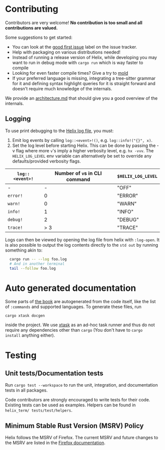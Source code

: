 # Contributing

Contributors are very welcome! **No contribution is too small and all contributions are valued.**

Some suggestions to get started:

- You can look at the [good first issue][good-first-issue] label on the issue tracker.
- Help with packaging on various distributions needed!
- Instead of running a release version of Helix, while developing you may want to run in debug mode with `cargo run` which is way faster to compile
- Looking for even faster compile times? Give a try to [mold](https://github.com/rui314/mold)
- If your preferred language is missing, integrating a tree-sitter grammar for
    it and defining syntax highlight queries for it is straight forward and
    doesn't require much knowledge of the internals.

We provide an [architecture.md][architecture.md] that should give you
a good overview of the internals.

## Logging

To use print debugging to the [Helix log file][log-file], you must:
1. Emit log events by calling `log::<event>!()`, e.g. `log::info!("{}", x)`.
2. Set the log level before starting Helix. This can be done by passing the -v flag where more `v`'s imply a higher verbosity level, e.g. `hx -vvv`. The `HELIX_LOG_LEVEL` env variable can alternatively be set to override any defaults/provided verbosity flags.

| `log::<event>!` | Number of `v`s in CLI command | `$HELIX_LOG_LEVEL` |
| ---             | ---                           | ---                |
| -               | -                             | "OFF"              |
| `error!`        | 0                             | "ERROR"            |
| `warn!`         | 0                             | "WARN"             |
| `info!`         | 1                             | "INFO"             |
| `debug!`        | 2                             | "DEBUG"            |
| `trace!`        | > 3                           | "TRACE"            |

Logs can then be viewed by opening the log file from helix with `:log-open`. It is also possible to output the log contents directly to the `std out` by running something akin to:

```bash
  cargo run -- --log foo.log
  # And in another terminal
  tail --follow foo.log
```

# Auto generated documentation

Some parts of [the book][docs] are autogenerated from the code itself,
like the list of `:commands` and supported languages. To generate these
files, run

```shell
cargo xtask docgen
```

inside the project. We use [xtask][xtask] as an ad-hoc task runner and
thus do not require any dependencies other than `cargo` (You don't have
to `cargo install` anything either).

# Testing

## Unit tests/Documentation tests

Run `cargo test --workspace` to run the unit, integration, and documentation
tests in all packages.

Code contributors are strongly encouraged to write tests for their code.
Existing tests can be used as examples. Helpers can be found in `helix_term/
tests/test/helpers`.

## Minimum Stable Rust Version (MSRV) Policy

Helix follows the MSRV of Firefox.
The current MSRV and future changes to the MSRV are listed in the [Firefox documentation].

[Firefox documentation]: https://firefox-source-docs.mozilla.org/writing-rust-code/update-policy.html
[good-first-issue]: https://github.com/helix-editor/helix/labels/E-easy
[log-file]: https://github.com/helix-editor/helix/wiki/FAQ#access-the-log-file
[architecture.md]: ./architecture.md
[docs]: https://docs.helix-editor.com/
[xtask]: https://github.com/matklad/cargo-xtask
[helpers.rs]: ../helix-term/tests/test/helpers.rs
